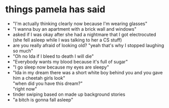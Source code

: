 # things pamela has said

- "I'm actually thinking clearly now because I'm wearing glasses"
- "I wanna buy an apartment with a brick wall and windows"
- asked if I was okay after she had a nightmare that I got electrocuted (she fell asleep while I was talking to her a CS stuff)
- are you really afraid of looking old? "yeah that's why I stopped laughing so much"
- "Oh no Ida if I bleed to death I will die"
- "Everybody wants my blood because it's full of sugar"
- "I go sleep now because my eyes are sleepy"
- "Ida in my dream there was a short white boy behind you and you gave him a cheetah girls look"  
  "when did you have this dream?"  
  "right now"
- tinder swiping based on made up background stories
- "a bitch is gonna fall asleep"
